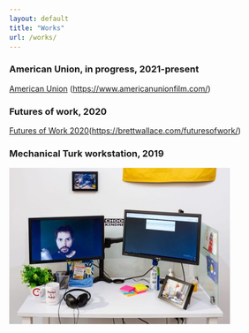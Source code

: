 ```yaml
---
layout: default
title: "Works"
url: /works/
---
```



### American Union, in progress, 2021-present
[American Union](docs/assets/american-union-film-2021-001-web.jpg) (https://www.americanunionfilm.com/)

### Futures of work, 2020
[Futures of Work 2020](docs/assets/futures-of-work-2020-001-web.jpg)(https://brettwallace.com/futuresofwork/)

### Mechanical Turk workstation, 2019
![Mechanical Turk workstation, 2019](docs/assets/mechanical-turk-workstation-2019-002-web.jpg)